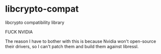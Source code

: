 # libcrypto-compat
libcrypto compatibility library

FUCK NVIDIA

The reason I have to bother with this is because Nvidia won't open-source their drivers, so I can't patch them and build them against libressl.
